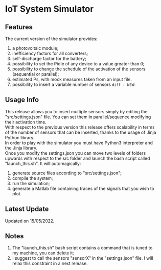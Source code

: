 # IoT System Simulator

## Features

The current version of the simulator provides:
 1) a photovoltaic module; <br />
 2) inefficiency factors for all converters; <br />
 3) self-discharge factor for the battery; <br />
 4) possibility to set the Pidle of any device to a value greater than 0; <br />
 5) possibility to change the schedule of the activation of the sensors (sequential or parallel); <br />
 6) estimated Ps, with mock measures taken from an input file. <br />
 7) possibility to insert a variable number of sensors ```diff - NEW! ```

## Usage Info

This release allows you to insert multiple sensors simply by editing the "src/settings.json" file. You can set them in parallel/sequence modifying their activation time. <br />
With respect to the previous version this release offers scalability in terms of the number of sensors that can be inserted, thanks to the usage of Jinja Python library. <br />
In order to play with the simulator you must have Python3 interpreter and the Jinja library. <br />
Once you modify the settings.json you can move two levels of folders upwards with respect to the src folder and launch the bash script called "launch_this.sh". It will automagically:
1) generate source files according to "src/settings.json"; <br />
2) compile the system; <br />
3) run the simulation; <br />
4) generate a Matlab file containing traces of the signals that you wish to plot.
## Latest Update

Updated on 15/05/2022.

## Notes

1) The "launch_this.sh" bash script contains a command that is tuned to my machine, you can delete it; <br />
2) I suggest to call the sensors "sensorX" in the "settings.json" file. I will relax this constraint in a next release. 